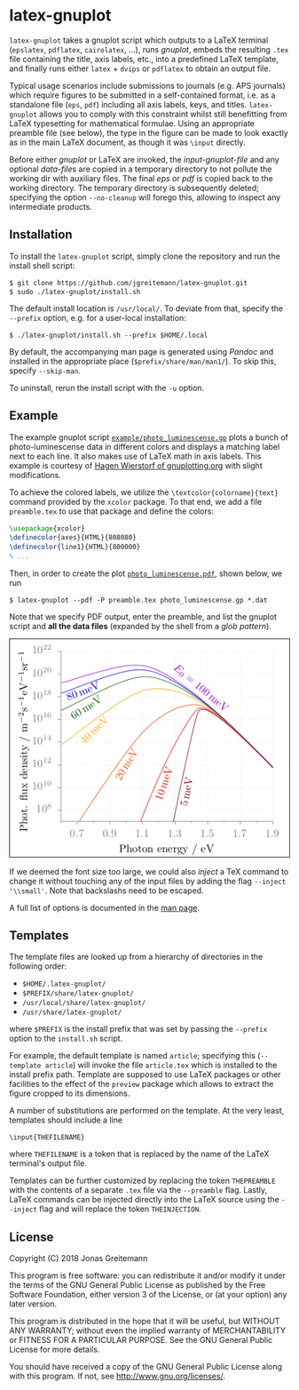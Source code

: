 latex-gnuplot
=============

`latex-gnuplot` takes a gnuplot script which outputs to a LaTeX terminal
(`epslatex`, `pdflatex`, `cairolatex`, ...), runs *gnuplot*, embeds the
resulting `.tex` file containing the title, axis labels, etc., into a predefined
LaTeX template, and finally runs either `latex` + `dvips` or `pdflatex` to
obtain an output file.

Typical usage scenarios include submissions to journals (e.g. APS journals)
which require figures to be submitted in a self-contained format, i.e. as a
standalone file (`eps`, `pdf`) including all axis labels, keys, and titles.
`latex-gnuplot` allows you to comply with this constraint whilst still
benefitting from LaTeX typesetting for mathematical formulae. Using an
appropriate preamble file (see below), the type in the figure can be made to
look exactly as in the main LaTeX document, as though it was `\input` directly.

Before either *gnuplot* or LaTeX are invoked, the *input-gnuplot-file* and any
optional *data-file*s are copied in a temporary directory to not pollute the
working dir with auxiliary files. The final *eps* or *pdf* is copied back to the
working directory. The temporary directory is subsequently deleted; specifying
the option `--no-cleanup` will forego this, allowing to inspect any intermediate
products.

Installation
------------

To install the `latex-gnuplot` script, simply clone the repository and run the
install shell script:

    $ git clone https://github.com/jgreitemann/latex-gnuplot.git
    $ sudo ./latex-gnuplot/install.sh

The default install location is `/usr/local/`. To deviate from that, specify the
`--prefix` option, e.g. for a user-local installation:

    $ ./latex-gnuplot/install.sh --prefix $HOME/.local

By default, the accompanying man page is generated using *Pandoc* and installed
in the appropriate place (`$prefix/share/man/man1/`). To skip this, specify
`--skip-man`.

To uninstall, rerun the install script with the `-u` option.

Example
-------

The example gnuplot script [`example/photo_luminescense.gp`][1] plots a bunch of
photo-luminescense data in different colors and displays a matching label next
to each line. It also makes use of LaTeX math in axis labels. This example is
courtesy of [Hagen Wierstorf of gnuplotting.org][2] with slight modifications.

To achieve the colored labels, we utilize the `\textcolor{colorname}{text}`
command provided by the `xcolor` package. To that end, we add a file
`preamble.tex` to use that package and define the colors:

```tex
\usepackage{xcolor}
\definecolor{axes}{HTML}{808080}
\definecolor{line1}{HTML}{800000}
% ...
```

Then, in order to create the plot [`photo_luminescense.pdf`][3], shown below, we
run

    $ latex-gnuplot --pdf -P preamble.tex photo_luminescense.gp *.dat

Note that we specify PDF output, enter the preamble, and list the gnuplot script
and **all the data files** (expanded by the shell from a *glob pattern*).


<object data="doc/photo_luminescense.pdf" type="application/pdf" width="533" height="414">
  <img src="doc/photo_luminescense.png" style="border:1px solid black;" />
</object>

If we deemed the font size too large, we could also *inject* a TeX command to
change it without touching any of the input files by adding the flag
`--inject '\\small'`. Note that backslashs need to be escaped.

A full list of options is documented in the [man page][4].

Templates
---------

The template files are looked up from a hierarchy of directories in the
following order:

* `$HOME/.latex-gnuplot/`
* `$PREFIX/share/latex-gnuplot/`
* `/usr/local/share/latex-gnuplot/`
* `/usr/share/latex-gnuplot/`

where `$PREFIX` is the install prefix that was set by passing the `--prefix`
option to the `install.sh` script.

For example, the default template is named `article`; specifying this
(`--template article`) will invoke the file `article.tex` which is installed to
the install prefix path. Template are supposed to use LaTeX packages or other
facilities to the effect of the `preview` package which allows to extract the
figure cropped to its dimensions.

A number of substitutions are performed on the template. At the very least,
templates should include a line

    \input{THEFILENAME}

where `THEFILENAME` is a token that is replaced by the name of the LaTeX
terminal's output file.

Templates can be further customized by replacing the token `THEPREAMBLE` with
the contents of a separate `.tex` file via the `--preamble` flag. Lastly, LaTeX
commands can be injected directly into the LaTeX source using the `--inject`
flag and will replace the token `THEINJECTION`.

License
-------

Copyright (C) 2018  Jonas Greitemann

This program is free software: you can redistribute it and/or modify it under
the terms of the GNU General Public License as published by the Free Software
Foundation, either version 3 of the License, or (at your option) any later
version.

This program is distributed in the hope that it will be useful, but WITHOUT ANY
WARRANTY; without even the implied warranty of MERCHANTABILITY or FITNESS FOR A
PARTICULAR PURPOSE. See the GNU General Public License for more details.

You should have received a copy of the GNU General Public License along with
this program. If not, see <http://www.gnu.org/licenses/>.

[1]: example/photo_luminescense.gp
[2]: http://www.gnuplotting.org/label-size-in-epslatex-terminal/
[3]: doc/photo_luminescense.pdf
[4]: doc/man-page.md
